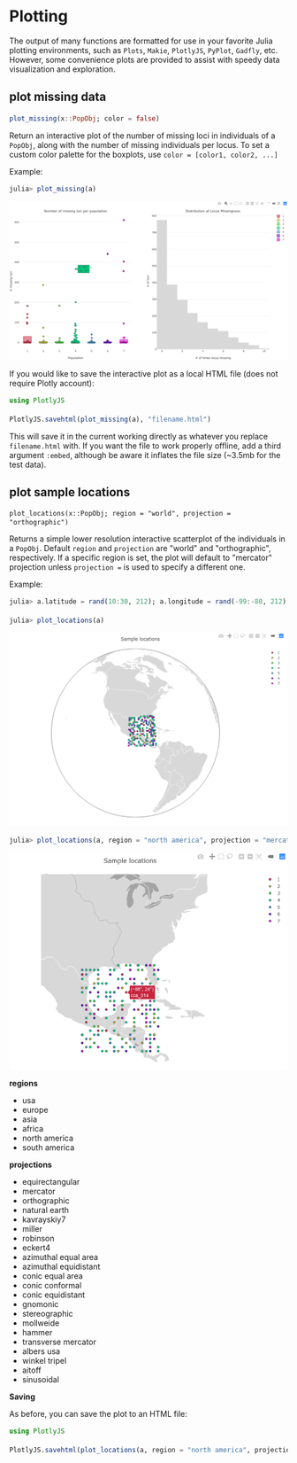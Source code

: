 # Plotting

The output of many functions are formatted for use in your favorite Julia plotting environments, such as `Plots`, `Makie`, `PlotlyJS`, `PyPlot`, `Gadfly`, etc. However, some convenience plots are provided to assist with speedy data visualization and exploration. 



## plot missing data

```julia
plot_missing(x::PopObj; color = false)
```
Return an interactive plot of the number of missing loci in individuals of a `PopObj`, along with the number of missing individuals per locus. To set a custom color palette for the boxplots, use `color = [color1, color2, ...]`

Example:

```julia
julia> plot_missing(a)
```

![missing_plot](img/missing_plot.png)



If you would like to save the interactive plot as a local HTML file (does not require Plotly account):

```julia
using PlotlyJS

PlotlyJS.savehtml(plot_missing(a), "filename.html")
```

This will save it in the current working directly as whatever you replace `filename.html` with. If you want the file to work properly offline, add a third argument `:embed`, although be aware it inflates the file size (~3.5mb for the test data). 

## plot sample locations

    plot_locations(x::PopObj; region = "world", projection = "orthographic")

Returns a simple lower resolution interactive scatterplot of the individuals in a `PopObj`. Default `region` and `projection` are "world" and "orthographic", respectively. If a specific region is set, the plot will default to "mercator" projection unless `projection =` is used to specify a different one.

Example:

```julia
julia> a.latitude = rand(10:30, 212); a.longitude = rand(-99:-80, 212) ;

julia> plot_locations(a)
```

![world plot](img/locations_plot_world.png)



```julia
julia> plot_locations(a, region = "north america", projection = "mercator")`
```

![north america plot](img/locations_plot_na.png)

**regions**

- usa
- europe
- asia
- africa
- north america
- south america

**projections**

- equirectangular
- mercator
- orthographic
- natural earth
- kavrayskiy7
- miller
- robinson
- eckert4
- azimuthal equal area
- azimuthal equidistant
- conic equal area
- conic conformal
- conic equidistant
- gnomonic
- stereographic
- mollweide
- hammer
- transverse mercator
- albers usa
- winkel tripel
- aitoff
- sinusoidal

**Saving**

As before, you can save the plot to an HTML file:

```julia
using PlotlyJS

PlotlyJS.savehtml(plot_locations(a, region = "north america", projection = "mercator"), "filename.html")
```